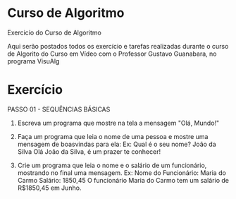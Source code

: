 # Curso de Algoritmo
 Exercicío do Curso de Algoritmo

 Aqui serão postados todos os exercício e tarefas realizadas durante o curso de Algorito do Curso em Vídeo com o Professor Gustavo Guanabara, no programa VisuAlg
 
 # Exercício
 PASSO 01 - SEQUÊNCIAS BÁSICAS
1) Escreva um programa que mostre na tela a mensagem "Olá, Mundo!"

2) Faça um programa que leia o nome de uma pessoa e mostre uma mensagem de boasvindas
para ela: Ex:
Qual é o seu nome? João da Silva
Olá João da Silva, é um prazer te conhecer!

3) Crie um programa que leia o nome e o salário de um funcionário, mostrando no
final uma mensagem. Ex:
Nome do Funcionário: Maria do Carmo
Salário: 1850,45
O funcionário Maria do Carmo tem um salário de R$1850,45 em Junho.
